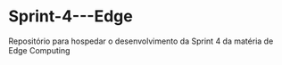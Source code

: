 # Sprint-4---Edge
Repositório para hospedar o desenvolvimento da Sprint 4 da matéria de Edge Computing
